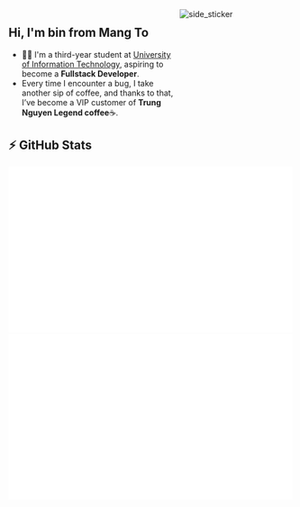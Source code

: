 <img align="right" width="200px" height="200px" alt="side_sticker" src="https://media.giphy.com/media/h2MouomJFCpMfWVfUj/giphy.gif" />

## Hi, I'm bin from Mang To
- 👨‍🎓 I'm a third-year student at [University of Information Technology](https://www.uit.edu.vn/), aspiring to become a **Fullstack Developer**. 
- Every time I encounter a bug, I take another sip of coffee, and thanks to that, I’ve become a VIP customer of **Trung Nguyen Legend coffee**☕.


## :zap: GitHub Stats
<p align="center">
<!--   <img height="180em" src='https://github-readme-stats-sigma-five.vercel.app/api?username=Karhdo&show_icons=true&theme=tokyonight'>&emsp;
  <img height="180em" src='https://github-readme-stats-sigma-five.vercel.app/api/top-langs/?username=Karhdo&layout=compact&langs_count=14&hide=jupyter%20notebook&html&title_color=71A4FC&text_color=3ABCAD&bg_color=1A1B27'> -->
  <img src='https://github.com/Vo-Dinh-Quan/GitHub-Stats-Visualization/blob/master/generated/overview.svg#gh-dark-mode-only'>
  <img src='https://github.com/Vo-Dinh-Quan/GitHub-Stats-Visualization/blob/master/generated/languages.svg#gh-dark-mode-only'>&emsp;
</p>
